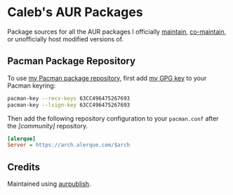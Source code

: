 # Caleb's AUR Packages

Package sources for all the AUR packages I officially [maintain](https://aur.archlinux.org/packages/?SeB=m&K=caleb), [co-maintain](https://aur.archlinux.org/packages/?SeB=c&K=caleb), or unofficially host modified versions of.

## Pacman Package Repository

To use [my Pacman package repository](https://wiki.archlinux.org/index.php/Unofficial_user_repositories#alerque), first add [my GPG key](https://pgp.mit.edu/pks/lookup?op=get&search=0x63CC496475267693) to your Pacman keyring:

```sh
pacman-key --recv-keys 63CC496475267693
pacman-key --lsign-key 63CC496475267693
```

Then add the following repository configuration to your `pacman.conf` after the *[community]* repository.

```ini
[alerque]
Server = https://arch.alerque.com/$arch
```

## Credits

Maintained using [aurpublish](https://github.com/eli-schwartz/aurpublish).
